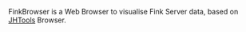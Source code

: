 FinkBrowser is a Web Browser to visualise Fink Server data,
based on [JHTools](https://cern.ch/hrivnac/Activities/Packages/JHTools) Browser.

